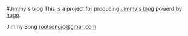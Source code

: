 #Jimmy's blog
This is a project for producing [Jimmy's blog](http://rootsongjc.github.io) powerd by [hugo](https://github.com/spf13/hugo/).

Jimmy Song
rootsongjc@gmail.com
